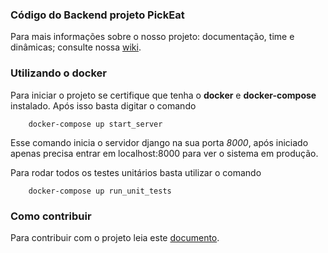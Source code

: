 ### Código do Backend projeto PickEat

Para mais informações sobre o nosso projeto: documentação, time e dinâmicas; consulte nossa [wiki](https://github.com/Desenho-2018-2/Documentation/wiki).

### Utilizando o docker

Para iniciar o projeto se certifique que tenha o **docker** e **docker-compose** instalado. Após isso basta digitar o comando 

```
    docker-compose up start_server

```

Esse comando inicia o servidor django na sua porta *8000*, após iniciado apenas precisa entrar em localhost:8000 para ver o sistema em produção.


Para rodar todos os testes unitários basta utilizar o comando


```
    docker-compose up run_unit_tests
```


### Como contribuir

Para contribuir com o projeto leia este [documento](https://github.com/Desenho-2018-2/PickEat-backend/blob/devel/CONTRIBUTING.md).
